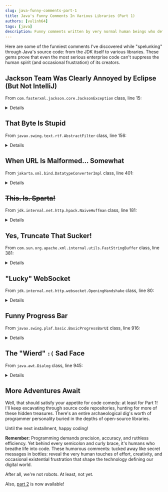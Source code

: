 ```yaml
---
slug: java-funny-comments-part-1
title: Java's Funny Comments In Various Libraries (Part 1)
authors: [vulinh64]
tags: [java]
description: Funny comments written by very normal human beings who definitely weren't losing their sanity while coding.
---
```


Here are some of the funniest comments I've discovered while "spelunking" through Java's source code: from the JDK itself to various libraries. These gems prove that even the most serious enterprise code can't suppress the human spirit (and occasional frustration) of its creators.

<!-- truncate -->

## Jackson Team Was Clearly Annoyed by Eclipse (But Not IntelliJ)

From `com.fasterxml.jackson.core.JacksonException` class, line 15:

<details>

![jackson](img/2025-07-21-img-0001.png)

When you extend `Exception` in Java, the compiler gently nudges you to define a `serialVersionUID` for serialization compatibility. It's actually sensible: Java wants to ensure classes can be safely serialized across different JVMs. But let's be brutally honest: when was the last time you serialized an `Exception` instance and sent it across the wire? Approximately never, right?

Still, tools like Eclipse will relentlessly nag you with warnings like "The serializable class lacks a serialVersionUID field." IntelliJ, being the cool kid, stays chill and lets you code in peace.

Picture this: the Jackson maintainers, busy building one of the world's most popular JSON libraries, getting constantly pestered by Eclipse's bureaucratic warnings. Their delightfully petty solution? Slap a `serialVersionUID` of `123` on their exception classes (like in `com.fasterxml.jackson.core.JsonProcessingException`). No complex hash, no auto-generated UUID: just a beautifully mundane `123`.

It's as if they said, "Fine, Eclipse, here's your precious ID: as vanilla as humanly possible!" A subtle middle finger to the bureaucracy of Java serialization, and a knowing wink to developers sharp enough to notice.

</details>

## That Byte Is Stupid

From `javax.swing.text.rtf.AbstractFilter` class, line 156:

<details>

![stupid bytes](img/2025-07-21-img-0002.png)

As I noted in my [previous post](2025-07-16-java-heresies.md#unsigned-when), Java has exactly zero unsigned data types. The Swing team must have been pulling their hair out while wrestling with the limitations of the `byte` data type, which stubbornly ranges from `-128` to `127` instead of the far more sensible `0` to `255`.

Sometimes you just have to call a spade a spade: or in this case, call a frustratingly limited byte "stupid." Can't argue with that assessment, honestly.

</details>

## When URL Is Malformed... Somewhat

From `jakarta.xml.bind.DatatypeConverterImpl` class, line 401:

<details>

![bad url](img/2025-07-21-img-0003.png)

The Jakarta team was dealing with a classic case of "the spec says one thing, reality does another." The `NamespaceContext` interface contract clearly specifies that `getNamespaceURI` should never return `null`. Simple, right?

Wrong. Some implementations completely ignore this contract, forcing the Jakarta team to add this begrudging workaround. You can practically feel their exasperation seeping through the comment: they're essentially saying, "We know this shouldn't happen according to the rules, but here we are, coding defensively against people who can't read specifications."

It's the programming equivalent of putting up a "Wet Floor" sign for a floor that should never be wet in the first place.

</details>

## ~~This. Is. Sparta!~~

From `jdk.internal.net.http.hpack.NaiveHuffman` class, line 181:

<details>

![not sparta](img/2025-07-21-img-0004.png)

I won't dive deep into ancient Sparta's rather grim traditions, but the `NaiveHuffman` comment about tossing bits "off the cliff (is this Sparta?)" is a brilliant nod to their notorious practice of, well, discarding what they deemed unfit.

This comment was written before the movie *300* turned "This is Sparta!" into a cultural phenomenon, making it an even more delightful piece of geek history. It's a wonderfully dramatic way to describe the mundane process of shifting out used bits in HPACK's bit-manipulation algorithm.

Though honestly, it would've been absolutely perfect with an image of King Leonidas dramatically kicking away the Persian messenger. Missed opportunity, JDK team!

</details>

## Yes, Truncate That Sucker!

From `com.sun.org.apache.xml.internal.utils.FastStringBuffer` class, line 381:

<details>

![sucker!](img/2025-07-21-img-0005.png)

Yes, that "sucker" need to be truncated!

There's something refreshingly honest about this no-nonsense attitude. No euphemisms, no technical jargon: just pure, unadulterated determination to truncate that troublesome piece of data.

</details>

## "Lucky" WebSocket

From `jdk.internal.net.http.websocket.OpeningHandshake` class, line 80:

<details>

![very lucky](img/2025-07-21-img-0006.png)

At first glance, you might assume the JDK team chose 13 as some kind of inside joke or random quirky number. Plot twist: it's actually the official WebSocket protocol version defined in [RFC 6455, section 4.1](https://datatracker.ietf.org/doc/html/rfc6455#section-4.1).

The "lucky number" comment is a delicious slice of irony: poking fun at 13's infamous reputation as the unluckiest number in many cultures, while acknowledging its absolutely critical role in WebSocket handshakes. It's not random at all; it's the precise version number that ensures your Java WebSocket client can communicate seamlessly with servers worldwide.

Just a little geeky wit from the JDK folks, proving that even the most standardized protocols can inspire a chuckle!

</details>

## Funny Progress Bar

From `javax.swing.plaf.basic.BasicProgressBarUI` class, line 916:

<details>

![funny bar](img/2025-07-21-img-0007.png)

This comment highlights a beautifully convoluted design choice: `getPreferredSize()` carefully calculates the progress bar's dimensions (using font metrics) to ensure the progress string (like "42%") fits properly when positioned by `getStringPlacement()`: a method it doesn't even directly call.

This indirect dependency is what the JDK team diplomatically calls "funny": though "mildly infuriating" might be more accurate. It's like designing a door frame based on the measurements of a door you're not even installing yourself.

But wait, there's more! Sharp-eyed readers will notice the comment misspells the method as `getStringPlacememnt()` (spot the extra "m" and the swapped "n"). This typo in the comment (thankfully not in the actual code) is an accidental cherry on top, making the "funny way" even more endearingly human.

Sometimes the best humor is completely unintentional.

</details>

## The "Wierd" `:(` Sad Face

From `java.awt.Dialog` class, line 945:

<details>

![sad face](img/2025-07-21-img-0008.png)

Why the sad face?

The `Dialog.show()` method breaks convention by skipping the call to `super.show()` from its parent Window class. This forces developers to manually invoke `mixOnShowing()` to ensure the dialog actually appears correctly: a frustrating bit of extra choreography that shouldn't be necessary.

The JDK team's response? A rare `:(` emoji in their otherwise professional codebase. It's like finding a handwritten "ugh" in the margins of a textbook: a moment of genuine human exasperation breaking through the formal facade.

The cherry on top? `"Wried"` is a typo for "weird," making this comment doubly endearing. You can almost picture the developer, irritated by AWT's quirky design decisions, furiously typing and making a spelling error in their moment of annoyance.

A typo and a sad face: the perfect combo for anyone who's ever been stuck debugging AWT's peculiarities!

**Bonus round:** In the same class at line 1392, there's this absolute gem:

![smile face](img/2025-07-21-img-0009.png)

Modal dialogs are inherently tricky beasts: they block input to other windows, but what happens when a blocker is itself blocked?

The code dives headfirst into this recursive nightmare, tracking "blockers of blockers" in the complex web of dialogs that can prevent interaction with the current window. The tongue-twisting phrase "blockers' blockers to blockers" reads like a Dr. Seuss book written by computer scientists, but the `:)` smiley face absolutely steals the show!

It's as if the JDK developer, while untangling this Gordian knot of modal logic, decided to embrace the chaos with a cheerful grin: "Yep, we're deep in the recursive weeds here, and you know what? It's actually kind of fun!"

Finding a genuine smile in the typically stoic JDK codebase is like discovering a four-leaf clover: a delightful reminder that humans, not machines, crafted this digital labyrinth.

</details>

## More Adventures Await

Well, that should satisfy your appetite for code comedy: at least for Part 1! I'll keep excavating through source code repositories, hunting for more of these hidden treasures. There's an entire archaeological dig's worth of programmer personality buried in the depths of open-source libraries.

Until the next installment, happy coding!

**Remember:** Programming demands precision, accuracy, and ruthless efficiency. Yet behind every semicolon and curly brace, it's humans who breathe life into code. These humorous comments: tucked away like secret messages in bottles: reveal the very human touches of effort, creativity, and occasional existential frustration that shape the technology defining our digital world.

After all, we're not robots. At least, not yet.

Also, [part 2](2025-08-20-funny-java-comments-2.md) is now available!